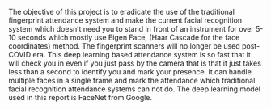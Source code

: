 The objective of this project is to eradicate the use of the traditional fingerprint attendance
system and make the current facial recognition system which doesn’t need you to stand in front
of an instrument for over 5-10 seconds which mostly use Eigen Face, (Haar Cascade for the face
coordinates) method. The fingerprint scanners will no longer be used post-COVID era. This deep
learning based attendance system is so fast that it will check you in even if you just pass by the
camera that is that it just takes less than a second to identify you and mark your presence. It can
handle multiple faces in a single frame and mark the attendance which traditional facial
recognition attendance systems can not do. The deep learning model used in this report is
FaceNet from Google.
 

